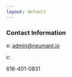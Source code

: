 ```yaml
---
layout: default
---
```

<div class="blurb">
         <section>
            <!-- FIRST BLOCK -->
            <div id="first-block">
               <div class="line">
                  <div class="margin-bottom">
                     <div class="margin">
                        <article class="s-12">
                           <h1>Contact Information</h1>
                           <p>e: <a href="mailto:admin@neumant.io">admin@neumant.io</a></p>
                           c: <p>616-401-0831</p>
                        </article>
                     </div>
                  </div>
               </div>
            </div>
         </section>
</div><!-- /.blurb -->
